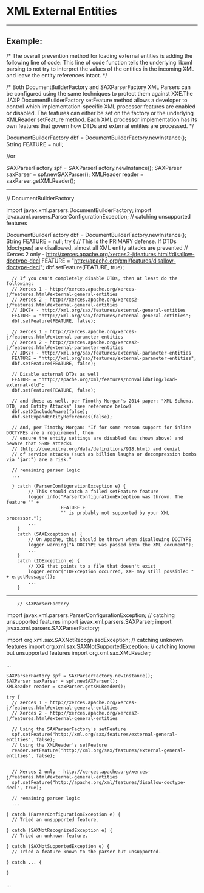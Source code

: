 # XML External Entities 
-------

## Example:


/*
The overall prevention method for loading external entities is adding the following line of code:
This line of code function tells the underlying libxml parsing to not try to interpret the values 
of the entities in the incoming XML and leave the entity references intact.
*/

/*
Both DocumentBuilderFactory and SAXParserFactory XML Parsers can be configured using the same techniques to protect them against XXE.The JAXP DocumentBuilderFactory setFeature method allows a developer to control which implementation-specific XML processor features are enabled or disabled. The features can either be set on the factory or the underlying XMLReader setFeature method. Each XML processor implementation has its own features that govern how DTDs and external entities are processed.
*/

DocumentBuilderFactory dbf = DocumentBuilderFactory.newInstance();
String FEATURE = null;

//or

SAXParserFactory spf = SAXParserFactory.newInstance();
SAXParser saxParser = spf.newSAXParser();
XMLReader reader = saxParser.getXMLReader();
	
----------------------------------------------------------------------------------------------------------------------

//  DocumentBuilderFactory

import javax.xml.parsers.DocumentBuilderFactory;
import javax.xml.parsers.ParserConfigurationException; // catching unsupported features

DocumentBuilderFactory dbf = DocumentBuilderFactory.newInstance();
    String FEATURE = null;
    try {
      // This is the PRIMARY defense. If DTDs (doctypes) are disallowed, almost all XML entity attacks are prevented
      // Xerces 2 only - http://xerces.apache.org/xerces2-j/features.html#disallow-doctype-decl
      FEATURE = "http://apache.org/xml/features/disallow-doctype-decl";
      dbf.setFeature(FEATURE, true);

      // If you can't completely disable DTDs, then at least do the following:
      // Xerces 1 - http://xerces.apache.org/xerces-j/features.html#external-general-entities
      // Xerces 2 - http://xerces.apache.org/xerces2-j/features.html#external-general-entities
      // JDK7+ - http://xml.org/sax/features/external-general-entities    
      FEATURE = "http://xml.org/sax/features/external-general-entities";
      dbf.setFeature(FEATURE, false);

      // Xerces 1 - http://xerces.apache.org/xerces-j/features.html#external-parameter-entities
      // Xerces 2 - http://xerces.apache.org/xerces2-j/features.html#external-parameter-entities
      // JDK7+ - http://xml.org/sax/features/external-parameter-entities    
      FEATURE = "http://xml.org/sax/features/external-parameter-entities";
      dbf.setFeature(FEATURE, false);

      // Disable external DTDs as well
      FEATURE = "http://apache.org/xml/features/nonvalidating/load-external-dtd";
      dbf.setFeature(FEATURE, false);

      // and these as well, per Timothy Morgan's 2014 paper: "XML Schema, DTD, and Entity Attacks" (see reference below)
      dbf.setXIncludeAware(false);
      dbf.setExpandEntityReferences(false);
 
      // And, per Timothy Morgan: "If for some reason support for inline DOCTYPEs are a requirement, then 
      // ensure the entity settings are disabled (as shown above) and beware that SSRF attacks
      // (http://cwe.mitre.org/data/definitions/918.html) and denial 
      // of service attacks (such as billion laughs or decompression bombs via "jar:") are a risk."

      // remaining parser logic
      ...
 
      } catch (ParserConfigurationException e) {
            // This should catch a failed setFeature feature
            logger.info("ParserConfigurationException was thrown. The feature '" +
                        FEATURE +
                        "' is probably not supported by your XML processor.");
            ...
        }
        catch (SAXException e) {
            // On Apache, this should be thrown when disallowing DOCTYPE
            logger.warning("A DOCTYPE was passed into the XML document");
            ...
        }
        catch (IOException e) {
            // XXE that points to a file that doesn't exist
            logger.error("IOException occurred, XXE may still possible: " + e.getMessage());
            ...
        }
		
		
		
---------------------------------------------------------------------------------------------------------------------------
		
		
		// SAXParserFactory
		
		
		
import javax.xml.parsers.ParserConfigurationException;  // catching unsupported features
import javax.xml.parsers.SAXParser;
import javax.xml.parsers.SAXParserFactory;
 
import org.xml.sax.SAXNotRecognizedException;  // catching unknown features
import org.xml.sax.SAXNotSupportedException;  // catching known but unsupported features
import org.xml.sax.XMLReader;
 
...
 
    SAXParserFactory spf = SAXParserFactory.newInstance();
    SAXParser saxParser = spf.newSAXParser();
    XMLReader reader = saxParser.getXMLReader();
 
    try {
      // Xerces 1 - http://xerces.apache.org/xerces-j/features.html#external-general-entities
      // Xerces 2 - http://xerces.apache.org/xerces2-j/features.html#external-general-entities
 
      // Using the SAXParserFactory's setFeature
      spf.setFeature("http://xml.org/sax/features/external-general-entities", false);
      // Using the XMLReader's setFeature
      reader.setFeature("http://xml.org/sax/features/external-general-entities", false);
 
 
      // Xerces 2 only - http://xerces.apache.org/xerces-j/features.html#external-general-entities
      spf.setFeature("http://apache.org/xml/features/disallow-doctype-decl", true);
 
      // remaining parser logic
      ...
 
    } catch (ParserConfigurationException e) {
      // Tried an unsupported feature.
 
    } catch (SAXNotRecognizedException e) {
      // Tried an unknown feature.
 
    } catch (SAXNotSupportedException e) {
      // Tried a feature known to the parser but unsupported.
 
    } catch ... {
      
    }
...

